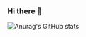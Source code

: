 ### Hi there 👋
![Anurag's GitHub stats](https://github-readme-stats.vercel.app/api?username=janku13&show_icons=true&theme=radical)
